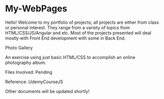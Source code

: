 # My-WebPages

Hello! Welcome to my portfolio of projects; all projects are either from class or personal interest. 
They range from a variety of topics from HTML/CSS/JS/Angular and etc. Most of the projects presented will deal mostly with Front End development with some in Back End.


Photo Gallery

An exercise using just basic HTML/CSS to accomplish an online photography album.

Files Involved: Pending

Reference: UdemyCourseJS


Other documents will be updated shortly!
